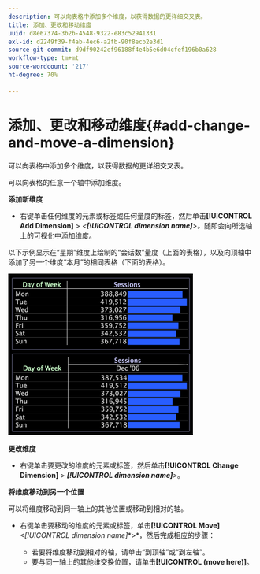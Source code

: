 ```yaml
---
description: 可以向表格中添加多个维度，以获得数据的更详细交叉表。
title: 添加、更改和移动维度
uuid: d8e67374-3b2b-4548-9322-e83c52941331
exl-id: d2249f39-f4ab-4ec6-a2fb-90f8ecb2e3d1
source-git-commit: d9df90242ef96188f4e4b5e6d04cfef196b0a628
workflow-type: tm+mt
source-wordcount: '217'
ht-degree: 70%

---
```


# 添加、更改和移动维度{#add-change-and-move-a-dimension}

可以向表格中添加多个维度，以获得数据的更详细交叉表。

可以向表格的任意一个轴中添加维度。

**添加新维度**

* 右键单击任何维度的元素或标签或任何量度的标签，然后单击&#x200B;**[!UICONTROL Add Dimension]** > *&lt;**[!UICONTROL dimension name]**>。*&#x200B;随即会向所选轴上的可视化中添加维度。

以下示例显示在“星期”维度上绘制的“会话数”量度（上面的表格），以及向顶轴中添加了另一个维度“本月”的相同表格（下面的表格）。

![](assets/vis_Table_CrossTab.png)

**更改维度**

* 右键单击要更改的维度的元素或标签，然后单击&#x200B;**[!UICONTROL Change Dimension]** > ***[!UICONTROL dimension name]**>*。

**将维度移动到另一个位置**

可以将维度移动到同一轴上的其他位置或移动到相对的轴。

* 右键单击要移动的维度的元素或标签，单击&#x200B;**[!UICONTROL Move]***&lt;**[!UICONTROL dimension name]**>*，然后完成相应的步骤：

   * 若要将维度移动到相对的轴，请单击“到顶轴”或“到左轴”。
   * 要与同一轴上的其他维交换位置，请单击&#x200B;**[!UICONTROL (move here)]**。
